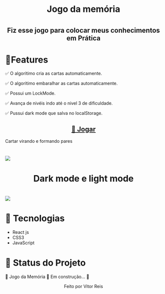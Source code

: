 
<h1 align="center" >Jogo da memória<h1>
<h2 align="center">Fiz esse jogo para colocar meus conhecimentos em Prática</h2>
<h1 > 🚀Features</h1>
<p>✅ O algoritimo cria as cartas automaticamente.</p>
<p>✅ O algoritimo embaralhar as cartas automaticamente.</p>
<p>✅ Possui um LockMode.</p>
<p>✅ Avança de nivéis indo até o nivel 3 de dificuldade.</p>
<p>✅ Pussui dark mode que salva no localStorage.</p>
<h2 color="blue" align="center">
<a href="https://VitorHRD.github.io/Jogo-da-Memoria/">🔗 Jogar</a>
</h2

<h1 align="center">Cartar virando e formando pares<h1>
<img src="./images/gif1.gif"></img>
<h1 align="center">Dark mode e light mode<h1>
<img src="./images/gif2.gif"></img>
<h1>🚀 Tecnologias</h1>
 
 <ul>
     <li>React js
      <li> CSS3
       <li> JavaScript
 </ul>
 
<h1 > 🚀 Status do Projeto </h1>
 
 <p > 🚧 Jogo da Memória 🚀 Em construção... 🚧 </p>
 
 
 <p align="center">Feito por Vitor Reis</p>